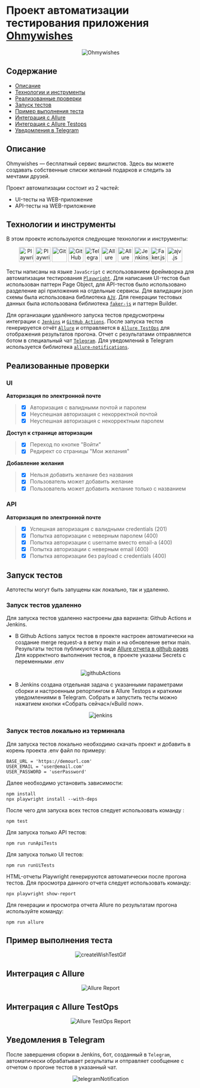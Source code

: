 <h1>Проект автоматизации тестирования приложения <a target="_blank" href="https://ohmywishes.ru/"> Ohmywishes </a> </h1>

<p align="center">
<img alt="Ohmywishes" src="media/ohmywishes.png"  >
</p>

## Содержание
+ [Описание](#описание)
+ [Технологии и инструменты](#технологии-и-инструменты)
+ [Реализованные проверки](#реализованные-проверки)
+ [Запуск тестов](#запуск-тестов)
+ [Пример выполнения теста](#пример-выполнения-теста)
+ [Интеграция с Allure](#интеграция-с-allure)
+ [Интеграция с Allure Testops](#интеграция-с-allure-testops)
+ [Уведомления в Telegram](#уведомления-в-telegram)

## Описание
Ohmywishes — бесплатный сервис вишлистов. Здесь вы можете создавать собственные списки желаний подарков и следить за мечтами друзей.

Проект автоматизации состоит из 2 частей:
- UI-тесты на WEB-приложение
- API-тесты на WEB-приложение 

## Технологии и инструменты
В этом проекте используются следующие технологии и инструменты:
<p align="center">
<img src="https://github.com/devicons/devicon/blob/master/icons/playwright/playwright-original.svg" title="Playwright" alt="Playwright" width="40" height="40"/>
<img src="https://i.giphy.com/media/v1.Y2lkPTc5MGI3NjExY2hhc3JqaDgyN3JibTdnaG5najE5bGthcWw3YWpiZmtjNDNyNW9leCZlcD12MV9pbnRlcm5hbF9naWZfYnlfaWQmY3Q9Zw/SvFocn0wNMx0iv2rYz/giphy.gif" title="Playwright GIF" alt="Playwright GIF" width="40"/>
<img src="https://github.com/devicons/devicon/blob/master/icons/git/git-original.svg" title="Git" alt="Git" width="40" height="40"/>
<img src="https://github.com/devicons/devicon/blob/master/icons/github/github-original.svg" title="GitHub" alt="GitHub" width="40" height="40"/>
<img src="https://upload.wikimedia.org/wikipedia/commons/8/82/Telegram_logo.svg" title="Telegram" alt=Telegram" width="40" height="40"/>
<img src="https://softfinder.ru/upload/styles/logo/public/logo/logo-2605.png?itok=vqVq1c7j" title="Allure Testops" alt="Allure Testops" width="40" height="40"/>
<img src="https://github.com/allure-framework/allure2/blob/main/.idea/icon.png" title="Allure Report" alt="Allure Report" width="40" height="40"/>
<img src="https://github.com/devicons/devicon/blob/master/icons/jenkins/jenkins-original.svg" title="Jenkins" alt="Jenkins" width="40" height="40"/>
<img src="https://fakerjs.dev/logo.svg" title="Faker.js" alt="Faker.js" width="40" height="40"/>
<img src="https://ajv.js.org/img/ajv.svg" title="ajv.js" alt="ajv.js" width="40" height="40"/>
</p>

Тесты написаны на языке <code>JavaScript</code> с использованием фреймворка для автоматизации тестирования <code>[Playwright](https://playwright.dev)</code>. 
Для написания UI-тестов был использован паттерн Page Object, для API-тестов было использовано разделение api приложения на отдельные сервисы. 
Для валидации json схемы была использована библиотека <code>[AJV](https://ajv.js.org/)</code>.
Для генерации тестовых данных была использована библиотека <code>[faker-js](https://fakerjs.dev)</code> и паттерн Builder.

Для организации удалённого запуска тестов предусмотрены интеграции с <code>[Jenkins](https://www.jenkins.io/)</code> и <code>[GitHub Actions](https://docs.github.com/en/actions)</code>. 
После запуска тестов генерируется отчёт <code>[Allure](https://allurereport.org/)</code> и отправляется в <code>[Allure TestOps](https://qameta.io/)</code> для отображения результатов прогона.
Отчет с результатами отправляется ботом в специальный чат <code>[Telegram](https://web.telegram.org)</code>. Для уведомлений в Telegram используется библиотека <code>[allure-notifications](https://github.com/qa-guru/allure-notifications)</code>.

## Реализованные проверки
### UI
<b>Авторизация по электронной почте</b>
> - [x] Авторизация с валидными почтой и паролем
> - [x] Неуспешная авторизация с некорректной почтой
> - [x] Неуспешная авторизация с некорректным паролем

<b>Доступ к странице авторизации</b>
> - [x] Переход по кнопке "Войти"
> - [x] Редирект со страницы "Мои желания"

<b>Добавление желания</b>
> - [x] Нельзя добавить желание без названия
> - [x] Пользователь может добавить желание
> - [x] Пользователь может добавить желание только с названием

### API
<b>Авторизация по электронной почте</b>
> - [x] Успешная авторизация с валидными credentials (201)
> - [x] Попытка авторизации с неверным паролем (400)
> - [x] Попытка авторизации с username вместо email-a (400)
> - [x] Попытка авторизации с неверным email (400)
> - [x] Попытка авторизации без payload c credentials (400)

## Запуск тестов
Автотесты могут быть запущены как локально, так и удаленно.
### Запуск тестов удаленно
Для запуска тестов удаленно настроены два варианта: Github Actions и Jenkins.
- В Github Actions запуск тестов в проекте настроен автоматически на создание merge request-а в ветку main и на обновление ветки main.
Результаты тестов публикуются в виде [Allure отчета в github pages](https://olemoreflipflop.github.io/finalProject/)<br>
Для корректного выполнения тестов, в проекте указаны Secrets с переменными .env
<p align="center">
<img alt="githubActions" src="media/githubActions.png"  >
</p>

- В Jenkins создана отдельная задача с указанными параметрами сборки и настроенным репортингом в Allure Testops и краткими уведомлениями в Telegram.
  Собрать и запустить тесты можно нажатием кнопки «Собрать сейчас»/«Build now».
<p align="center">
<img alt="jenkins" src="media/jenkins.png"  >
</p>

### Запуск тестов локально из терминала
Для запуска тестов локально необходимо скачать проект и добавить в корень проекта .env файл по примеру:

```
BASE_URL = 'https://demourl.com'
USER_EMAIL = 'user@email.com'
USER_PASSWORD = 'userPassword'
```
Далее необходимо установить зависимости:
```
npm install
npx playwright install --with-deps
```
После чего для запуска всех тестов следует использовать команду :
```
npm test
```
Для запуска только API тестов:
```
npm run runApiTests
```
Для запуска только UI тестов:
```
npm run runUiTests 
```

HTML-отчеты Playwright генерируются автоматически после прогона тестов. Для просмотра данного отчета следует использовать команду:
```
npx playwright show-report
```
Для генерации и просмотра отчета Allure по результатам прогона используйте команду:
```
npm run allure
```

## Пример выполнения теста
<p align="center">
<img alt="createWishTestGif" src="media/create_wish.gif"  >
</p>

## Интеграция с Allure
<p align="center">
<img title="Allure Report" src="media/allureReport.png">
</p>

## Интеграция с Allure TestOps
<p align="center">
<img title="Allure TestOps Report" src="media/allureTestopsReport.png">
</p>

## Уведомления в Telegram
После завершения сборки в Jenkins, бот, созданный в <code>Telegram</code>, автоматически обрабатывает результаты и отправляет сообщение с отчетом
о прогоне тестов в указанный чат.
<p align="center">
<img alt="telegramNotification" src="media/telegramNotification.png"  >
</p>
